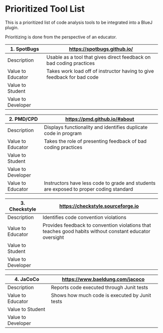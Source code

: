 # Prioritized Tool List

This is a prioritized list of code analysis tools to be integrated into a BlueJ plugin.

Prioritizing is done from the perspective of an educator.



| 1. SpotBugs | https://spotbugs.github.io/ |
| ------ | ------ |
|Description| Usable as a tool that gives direct feedback on bad coding practices |
| Value to Educator| Takes work load off of instructor having to give feedback for bad code |
| Value to Student |
|Value to Developer|
 
| 2. PMD/CPD | https://pmd.github.io/#about |
| ------ | ------ |
| Description | Displays functionality and identifies duplicate code in program |
| Value to Educator | Takes the role of presenting feedback of bad coding practices |
| Value to Student |
| Value to Developer |
| Value to Educator | Instructors have less code to grade and students are exposed to proper coding standard |

| 3. Checkstyle | https://checkstyle.sourceforge.io |
| ------ | ------ |
| Description | Identifies code convention violations |
| Value to Educator | Provides feedback to convention violations that teaches good habits without constant educator oversight |
| Value to Student |
| Value to Developer |

| 4. JaCoCo | https://www.baeldung.com/jacoco |
| ------ | ------ |
| Description | Reports code executed through Junit tests |
| Value to Educator | Shows how much code is executed by Junit tests |
| Value to Student |
| Value to Developer|

